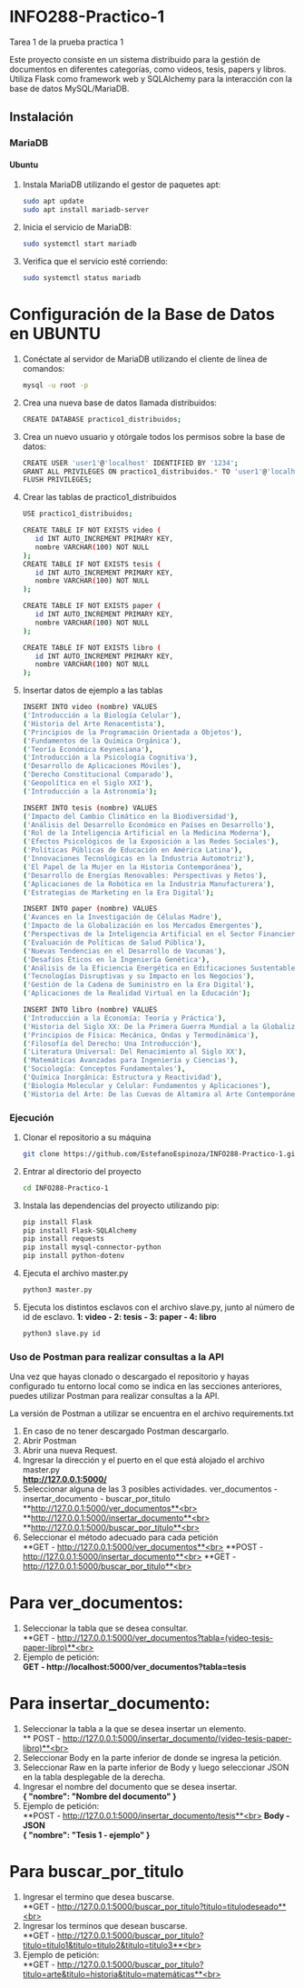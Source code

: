 # INFO288-Practico-1
Tarea 1 de la prueba practica 1

Este proyecto consiste en un sistema distribuido para la gestión de documentos en diferentes categorías, como videos, tesis, papers y libros. Utiliza Flask como framework web y SQLAlchemy para la interacción con la base de datos MySQL/MariaDB.

## Instalación

### MariaDB

#### Ubuntu
1. Instala MariaDB utilizando el gestor de paquetes apt:
   ```bash
   sudo apt update
   sudo apt install mariadb-server
2. Inicia el servicio de MariaDB:
   ```bash
   sudo systemctl start mariadb
3. Verifica que el servicio esté corriendo:
   ```bash
   sudo systemctl status mariadb

# Configuración de la Base de Datos en UBUNTU

1. Conéctate al servidor de MariaDB utilizando el cliente de línea de comandos:
    ```bash
   mysql -u root -p
3. Crea una nueva base de datos llamada distribuidos:
   ```bash
   CREATE DATABASE practico1_distribuidos;
5. Crea un nuevo usuario y otórgale todos los permisos sobre la base de datos:
    ```bash
   CREATE USER 'user1'@'localhost' IDENTIFIED BY '1234';
   GRANT ALL PRIVILEGES ON practico1_distribuidos.* TO 'user1'@'localhost';
   FLUSH PRIVILEGES;
6. Crear las tablas de practico1_distribuidos
    ```bash
   USE practico1_distribuidos;

   CREATE TABLE IF NOT EXISTS video (
       id INT AUTO_INCREMENT PRIMARY KEY,
       nombre VARCHAR(100) NOT NULL
   );
   CREATE TABLE IF NOT EXISTS tesis (
       id INT AUTO_INCREMENT PRIMARY KEY,
       nombre VARCHAR(100) NOT NULL
   );
   
   CREATE TABLE IF NOT EXISTS paper (
       id INT AUTO_INCREMENT PRIMARY KEY,
       nombre VARCHAR(100) NOT NULL
   );
   
   CREATE TABLE IF NOT EXISTS libro (
       id INT AUTO_INCREMENT PRIMARY KEY,
       nombre VARCHAR(100) NOT NULL
   );
7. Insertar datos de ejemplo a las tablas
    ```bash
   INSERT INTO video (nombre) VALUES
   ('Introducción a la Biología Celular'),
   ('Historia del Arte Renacentista'),
   ('Principios de la Programación Orientada a Objetos'),
   ('Fundamentos de la Química Orgánica'),
   ('Teoría Económica Keynesiana'),
   ('Introducción a la Psicología Cognitiva'),
   ('Desarrollo de Aplicaciones Móviles'),
   ('Derecho Constitucional Comparado'),
   ('Geopolítica en el Siglo XXI'),
   ('Introducción a la Astronomía');
   
   INSERT INTO tesis (nombre) VALUES
   ('Impacto del Cambio Climático en la Biodiversidad'),
   ('Análisis del Desarrollo Económico en Países en Desarrollo'),
   ('Rol de la Inteligencia Artificial en la Medicina Moderna'),
   ('Efectos Psicológicos de la Exposición a las Redes Sociales'),
   ('Políticas Públicas de Educación en América Latina'),
   ('Innovaciones Tecnológicas en la Industria Automotriz'),
   ('El Papel de la Mujer en la Historia Contemporánea'),
   ('Desarrollo de Energías Renovables: Perspectivas y Retos'),
   ('Aplicaciones de la Robótica en la Industria Manufacturera'),
   ('Estrategias de Marketing en la Era Digital');
   
   INSERT INTO paper (nombre) VALUES
   ('Avances en la Investigación de Células Madre'),
   ('Impacto de la Globalización en los Mercados Emergentes'),
   ('Perspectivas de la Inteligencia Artificial en el Sector Financiero'),
   ('Evaluación de Políticas de Salud Pública'),
   ('Nuevas Tendencias en el Desarrollo de Vacunas'),
   ('Desafíos Éticos en la Ingeniería Genética'),
   ('Análisis de la Eficiencia Energética en Edificaciones Sustentables'),
   ('Tecnologías Disruptivas y su Impacto en los Negocios'),
   ('Gestión de la Cadena de Suministro en la Era Digital'),
   ('Aplicaciones de la Realidad Virtual en la Educación');
   
   INSERT INTO libro (nombre) VALUES
   ('Introducción a la Economía: Teoría y Práctica'),
   ('Historia del Siglo XX: De la Primera Guerra Mundial a la Globalización'),
   ('Principios de Física: Mecánica, Ondas y Termodinámica'),
   ('Filosofía del Derecho: Una Introducción'),
   ('Literatura Universal: Del Renacimiento al Siglo XX'),
   ('Matemáticas Avanzadas para Ingeniería y Ciencias'),
   ('Sociología: Conceptos Fundamentales'),
   ('Química Inorgánica: Estructura y Reactividad'),
   ('Biología Molecular y Celular: Fundamentos y Aplicaciones'),
   ('Historia del Arte: De las Cuevas de Altamira al Arte Contemporáneo');
    
### Ejecución
1. Clonar el repositorio a su máquina
    ```bash
   git clone https://github.com/EstefanoEspinoza/INFO288-Practico-1.git
2. Entrar al directorio del proyecto
    ```bash
   cd INFO288-Practico-1
3. Instala las dependencias del proyecto utilizando pip:
   ```bash
   pip install Flask
   pip install Flask-SQLAlchemy
   pip install requests
   pip install mysql-connector-python
   pip install python-dotenv
4. Ejecuta el archivo master.py
   ```bash
   python3 master.py
5. Ejecuta los distintos esclavos con el archivo slave.py, junto al número de id de esclavo. **1: video - 2: tesis - 3: paper - 4: libro**
     ```bash
   python3 slave.py id

### Uso de Postman para realizar consultas a la API
Una vez que hayas clonado o descargado el repositorio y hayas configurado tu entorno local como se indica en las secciones anteriores, puedes utilizar Postman para realizar consultas a la API.

La versión de Postman a utilizar se encuentra en el archivo requirements.txt

1. En caso de no tener descargado Postman descargarlo.
2. Abrir Postman
3. Abrir una nueva Request.
4. Ingresar la dirección y el puerto en el que está alojado el archivo master.py <br>
   **http://127.0.0.1:5000/** <br>
5. Seleccionar alguna de las 3 posibles actividades. ver_documentos - insertar_documento - buscar_por_titulo <br>
   **http://127.0.0.1:5000/ver_documentos**<br>
   **http://127.0.0.1:5000/insertar_documento**<br>
   **http://127.0.0.1:5000/buscar_por_titulo**<br>
6. Seleccionar el método adecuado para cada petición<br>
   **GET - http://127.0.0.1:5000/ver_documentos**<br>
   **POST - http://127.0.0.1:5000/insertar_documento**<br>
   **GET - http://127.0.0.1:5000/buscar_por_titulo**<br>

# Para ver_documentos:

1. Seleccionar la tabla que se desea consultar.<br>
    **GET - http://127.0.0.1:5000/ver_documentos?tabla=(video-tesis-paper-libro)**<br>
2. Ejemplo de petición:<br>
   **GET - http://localhost:5000/ver_documentos?tabla=tesis**<br>

# Para insertar_documento:

1. Seleccionar la tabla a la que se desea insertar un elemento.<br>
   ** POST - http://127.0.0.1:5000/insertar_documento/(video-tesis-paper-libro)**<br>
2. Seleccionar Body en la parte inferior de donde se ingresa la petición.<br>
3. Seleccionar Raw en la parte inferior de Body y luego seleccionar JSON en la tabla desplegable de la derecha.<br>
4. Ingresar el nombre del documento que se desea insertar.<br>
   **{
    "nombre": "Nombre del documento"
   }**
5. Ejemplo de petición:<br>
   **POST - http://127.0.0.1:5000/insertar_documento/tesis**<br>
   **Body - JSON**<br>
    **{
    "nombre": "Tesis 1 - ejemplo"
    }**<br>

# Para buscar_por_titulo

1. Ingresar el termino que desea buscarse.<br>
   **GET - http://127.0.0.1:5000/buscar_por_titulo?titulo=titulodeseado**<br>
2. Ingresar los terminos que desean buscarse.<br>
   **GET - http://127.0.0.1:5000/buscar_por_titulo?titulo=titulo1&titulo=titulo2&titulo=titulo3**<br>
3. Ejemplo de petición:<br>
   **GET - http://127.0.0.1:5000/buscar_por_titulo?titulo=arte&titulo=historia&titulo=matemáticas**<br>








